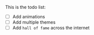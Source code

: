 This is the todo list:
- [ ] Add animations 
- [ ] Add multiple themes
- [ ] Add `hall of fame` across the internet
